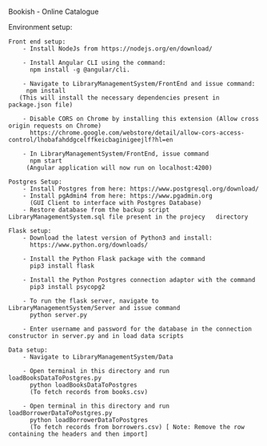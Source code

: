 Bookish - Online Catalogue

Environment setup:

    Front end setup:
        - Install NodeJs from https://nodejs.org/en/download/

        - Install Angular CLI using the command:
          npm install -g @angular/cli. 

        - Navigate to LibraryManagementSystem/FrontEnd and issue command:
         npm install
       (This will install the necessary dependencies present in package.json file)

        - Disable CORS on Chrome by installing this extension (Allow cross origin requests on Chrome)
          https://chrome.google.com/webstore/detail/allow-cors-access-control/lhobafahddgcelffkeicbaginigeejlf?hl=en

        - In LibraryManagementSystem/FrontEnd, issue command
          npm start
         (Angular application will now run on localhost:4200)

    Postgres Setup:
        - Install Postgres from here: https://www.postgresql.org/download/ 
        - Install pgAdmin4 from here: https://www.pgadmin.org
          (GUI Client to interface with Postgres Database)
        - Restore database from the backup script LibraryManagementSystem.sql file present in the projecy   directory

    Flask setup:
        - Download the latest version of Python3 and install:
          https://www.python.org/downloads/

        - Install the Python Flask package with the command
          pip3 install flask 

        - Install the Python Postgres connection adaptor with the command
          pip3 install psycopg2

        - To run the flask server, navigate to LibraryManagementSystem/Server and issue command
          python server.py  

        - Enter username and password for the database in the connection constructor in server.py and in load data scripts

    Data setup:
        - Navigate to LibraryManagementSystem/Data

        - Open terminal in this directory and run loadBooksDataToPostgres.py 
          python loadBooksDataToPostgres
          (To fetch records from books.csv)

        - Open terminal in this directory and run loadBorrowerDataToPostgres.py 
          python loadBorrowerDataToPostgres
          (To fetch records from borrowers.csv) [ Note: Remove the row containing the headers and then import]





